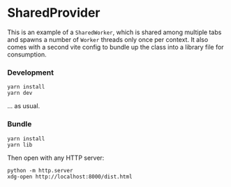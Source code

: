 # SharedProvider

This is an example of a `SharedWorker`, which is shared among multiple tabs and
spawns a number of `Worker` threads only once per context. It also comes with a
second vite config to bundle up the class into a library file for consumption.

### Development

```
yarn install
yarn dev
```

... as usual.

### Bundle

```
yarn install
yarn lib
```

Then open with any HTTP server:

```
python -m http.server
xdg-open http://localhost:8000/dist.html
```

